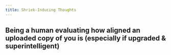```yaml
---
title: Shriek-Inducing Thoughts
---
```


## Being a human evaluating how aligned an uploaded copy of you is (especially if upgraded & superintelligent)
### 
